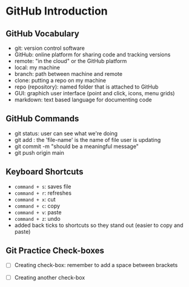 # GitHub Introduction

## GitHub Vocabulary
- git: version control software
- GitHub: online platform for sharing code and tracking versions
- remote: "in the cloud" or the GitHub platform
- local: my machine
- branch: path between machine and remote
- clone: putting a repo on my machine
- repo (repository): named folder that is attached to GitHub
- GUI: graphich user interface (point and click, icons, menu grids)     
- markdown: text based language for documenting code

## GitHub Commands
- git status: user can see what we're doing
- git add <file-name> : the 'file-name' is the name of file user is updating
- git commit -m "should be a meaningful message"
- git push origin main

## Keyboard Shortcuts
- `command + s`: saves file
- `command + r`: refreshes
- `command + x`: cut
- `command + c`: copy
- `command + v`: paste
- `command + z`: undo
- added back ticks to shortcuts so they stand out (easier to copy and paste)

## Git Practice Check-boxes
- [ ] Creating check-box: remember to add a space between brackets
- [ ] Creating another check-box



